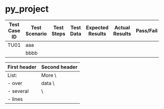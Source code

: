 # py_project


| Test Case ID | Test Scenario | Test Steps | Test Data | Expected Results| Actual Results | Pass/Fail |
|------|---------------| ---------- | --------- | -------- | ------- | --------- |
| TU01 | aaa           |            |           |          |         |           |
       |  bbbb         |





First header | Second header
-------------|---------------
List:        | More  \
- over       | data  \
- several    |       \
- lines      |
